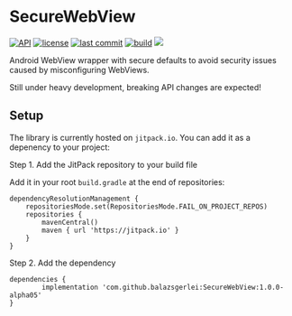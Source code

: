 # SecureWebView
[![API](https://img.shields.io/badge/API-21%2B-brightgreen.svg)](https://android-arsenal.com/api?level=21)
[![license](https://img.shields.io/github/license/balazsgerlei/SecureWebView)](https://creativecommons.org/publicdomain/zero/1.0/)
[![last commit](https://img.shields.io/github/last-commit/balazsgerlei/SecureWebView?color=018786)](https://github.com/balazsgerlei/SecureWebView/commits/main)
[![build](https://img.shields.io/github/actions/workflow/status/balazsgerlei/SecureWebView/build.yml?branch=main&event=push)](https://github.com/balazsgerlei/SecureWebView/actions/workflows/build.yml)
[![](https://jitpack.io/v/balazsgerlei/SecureWebView.svg)](https://jitpack.io/#balazsgerlei/SecureWebView)

Android WebView wrapper with secure defaults to avoid security issues caused by misconfiguring WebViews.

Still under heavy development, breaking API changes are expected!

## Setup

The library is currently hosted on `jitpack.io`. You can add it as a depenency to your project:

Step 1. Add the JitPack repository to your build file

Add it in your root `build.gradle` at the end of repositories:

	dependencyResolutionManagement {
		repositoriesMode.set(RepositoriesMode.FAIL_ON_PROJECT_REPOS)
		repositories {
			mavenCentral()
			maven { url 'https://jitpack.io' }
		}
	}

Step 2. Add the dependency

	dependencies {
	        implementation 'com.github.balazsgerlei:SecureWebView:1.0.0-alpha05'
	}


